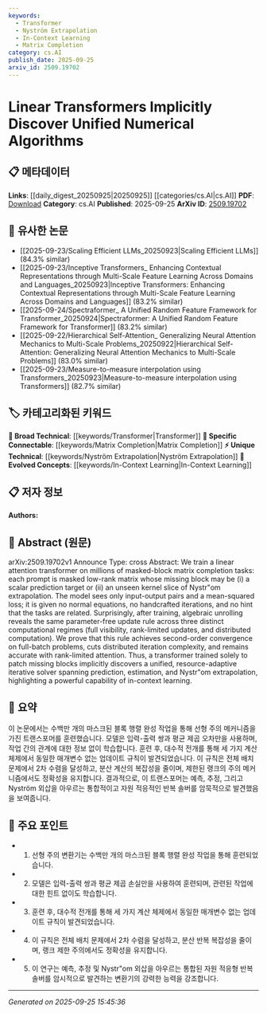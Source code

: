 ```yaml
---
keywords:
  - Transformer
  - Nyström Extrapolation
  - In-Context Learning
  - Matrix Completion
category: cs.AI
publish_date: 2025-09-25
arxiv_id: 2509.19702
---
```


<!-- KEYWORD_LINKING_METADATA:
{
  "processed_timestamp": "2025-09-25T15:45:36.695458",
  "vocabulary_version": "1.0",
  "selected_keywords": [
    "Transformer",
    "Nyström Extrapolation",
    "In-Context Learning",
    "Matrix Completion"
  ],
  "rejected_keywords": [],
  "similarity_scores": {
    "Transformer": 0.85,
    "Nyström Extrapolation": 0.7,
    "In-Context Learning": 0.82,
    "Matrix Completion": 0.77
  },
  "extraction_method": "AI_prompt_based",
  "budget_applied": true,
  "candidates_json": {
    "candidates": [
      {
        "surface": "linear attention transformer",
        "canonical": "Transformer",
        "aliases": [
          "linear transformer",
          "attention transformer"
        ],
        "category": "broad_technical",
        "rationale": "Connects to the broader concept of Transformers, a key technology in machine learning.",
        "novelty_score": 0.45,
        "connectivity_score": 0.9,
        "specificity_score": 0.6,
        "link_intent_score": 0.85
      },
      {
        "surface": "Nyström extrapolation",
        "canonical": "Nyström Extrapolation",
        "aliases": [
          "Nyström method"
        ],
        "category": "unique_technical",
        "rationale": "A specialized technique in numerical analysis, relevant for linking to computational methods.",
        "novelty_score": 0.75,
        "connectivity_score": 0.65,
        "specificity_score": 0.8,
        "link_intent_score": 0.7
      },
      {
        "surface": "in-context learning",
        "canonical": "In-Context Learning",
        "aliases": [],
        "category": "evolved_concepts",
        "rationale": "Represents a modern approach in machine learning that is gaining traction.",
        "novelty_score": 0.68,
        "connectivity_score": 0.72,
        "specificity_score": 0.78,
        "link_intent_score": 0.82
      },
      {
        "surface": "masked-block matrix completion",
        "canonical": "Matrix Completion",
        "aliases": [
          "block matrix completion"
        ],
        "category": "specific_connectable",
        "rationale": "A specific task that can be linked to broader matrix operations and algorithms.",
        "novelty_score": 0.6,
        "connectivity_score": 0.7,
        "specificity_score": 0.75,
        "link_intent_score": 0.77
      }
    ],
    "ban_list_suggestions": [
      "full visibility",
      "distributed computation",
      "rank-limited updates"
    ]
  },
  "decisions": [
    {
      "candidate_surface": "linear attention transformer",
      "resolved_canonical": "Transformer",
      "decision": "linked",
      "scores": {
        "novelty": 0.45,
        "connectivity": 0.9,
        "specificity": 0.6,
        "link_intent": 0.85
      }
    },
    {
      "candidate_surface": "Nyström extrapolation",
      "resolved_canonical": "Nyström Extrapolation",
      "decision": "linked",
      "scores": {
        "novelty": 0.75,
        "connectivity": 0.65,
        "specificity": 0.8,
        "link_intent": 0.7
      }
    },
    {
      "candidate_surface": "in-context learning",
      "resolved_canonical": "In-Context Learning",
      "decision": "linked",
      "scores": {
        "novelty": 0.68,
        "connectivity": 0.72,
        "specificity": 0.78,
        "link_intent": 0.82
      }
    },
    {
      "candidate_surface": "masked-block matrix completion",
      "resolved_canonical": "Matrix Completion",
      "decision": "linked",
      "scores": {
        "novelty": 0.6,
        "connectivity": 0.7,
        "specificity": 0.75,
        "link_intent": 0.77
      }
    }
  ]
}
-->

# Linear Transformers Implicitly Discover Unified Numerical Algorithms

## 📋 메타데이터

**Links**: [[daily_digest_20250925|20250925]] [[categories/cs.AI|cs.AI]]
**PDF**: [Download](https://arxiv.org/pdf/2509.19702.pdf)
**Category**: cs.AI
**Published**: 2025-09-25
**ArXiv ID**: [2509.19702](https://arxiv.org/abs/2509.19702)

## 🔗 유사한 논문
- [[2025-09-23/Scaling Efficient LLMs_20250923|Scaling Efficient LLMs]] (84.3% similar)
- [[2025-09-23/Inceptive Transformers_ Enhancing Contextual Representations through Multi-Scale Feature Learning Across Domains and Languages_20250923|Inceptive Transformers: Enhancing Contextual Representations through Multi-Scale Feature Learning Across Domains and Languages]] (83.2% similar)
- [[2025-09-24/Spectraformer_ A Unified Random Feature Framework for Transformer_20250924|Spectraformer: A Unified Random Feature Framework for Transformer]] (83.2% similar)
- [[2025-09-22/Hierarchical Self-Attention_ Generalizing Neural Attention Mechanics to Multi-Scale Problems_20250922|Hierarchical Self-Attention: Generalizing Neural Attention Mechanics to Multi-Scale Problems]] (83.0% similar)
- [[2025-09-23/Measure-to-measure interpolation using Transformers_20250923|Measure-to-measure interpolation using Transformers]] (82.7% similar)

## 🏷️ 카테고리화된 키워드
**🧠 Broad Technical**: [[keywords/Transformer|Transformer]]
**🔗 Specific Connectable**: [[keywords/Matrix Completion|Matrix Completion]]
**⚡ Unique Technical**: [[keywords/Nyström Extrapolation|Nyström Extrapolation]]
**🚀 Evolved Concepts**: [[keywords/In-Context Learning|In-Context Learning]]

## 📋 저자 정보

**Authors:** 

## 📄 Abstract (원문)

arXiv:2509.19702v1 Announce Type: cross 
Abstract: We train a linear attention transformer on millions of masked-block matrix completion tasks: each prompt is masked low-rank matrix whose missing block may be (i) a scalar prediction target or (ii) an unseen kernel slice of Nystr\"om extrapolation. The model sees only input-output pairs and a mean-squared loss; it is given no normal equations, no handcrafted iterations, and no hint that the tasks are related. Surprisingly, after training, algebraic unrolling reveals the same parameter-free update rule across three distinct computational regimes (full visibility, rank-limited updates, and distributed computation). We prove that this rule achieves second-order convergence on full-batch problems, cuts distributed iteration complexity, and remains accurate with rank-limited attention. Thus, a transformer trained solely to patch missing blocks implicitly discovers a unified, resource-adaptive iterative solver spanning prediction, estimation, and Nystr\"om extrapolation, highlighting a powerful capability of in-context learning.

## 📝 요약

이 논문에서는 수백만 개의 마스크된 블록 행렬 완성 작업을 통해 선형 주의 메커니즘을 가진 트랜스포머를 훈련했습니다. 모델은 입력-출력 쌍과 평균 제곱 오차만을 사용하며, 작업 간의 관계에 대한 정보 없이 학습합니다. 훈련 후, 대수적 전개를 통해 세 가지 계산 체제에서 동일한 매개변수 없는 업데이트 규칙이 발견되었습니다. 이 규칙은 전체 배치 문제에서 2차 수렴을 달성하고, 분산 계산의 복잡성을 줄이며, 제한된 랭크의 주의 메커니즘에서도 정확성을 유지합니다. 결과적으로, 이 트랜스포머는 예측, 추정, 그리고 Nyström 외삽을 아우르는 통합적이고 자원 적응적인 반복 솔버를 암묵적으로 발견했음을 보여줍니다.

## 🎯 주요 포인트

- 1. 선형 주의 변환기는 수백만 개의 마스크된 블록 행렬 완성 작업을 통해 훈련되었습니다.
- 2. 모델은 입력-출력 쌍과 평균 제곱 손실만을 사용하여 훈련되며, 관련된 작업에 대한 힌트 없이도 학습합니다.
- 3. 훈련 후, 대수적 전개를 통해 세 가지 계산 체제에서 동일한 매개변수 없는 업데이트 규칙이 발견되었습니다.
- 4. 이 규칙은 전체 배치 문제에서 2차 수렴을 달성하고, 분산 반복 복잡성을 줄이며, 랭크 제한 주의에서도 정확성을 유지합니다.
- 5. 이 연구는 예측, 추정 및 Nystr\"om 외삽을 아우르는 통합된 자원 적응형 반복 솔버를 암시적으로 발견하는 변환기의 강력한 능력을 강조합니다.


---

*Generated on 2025-09-25 15:45:36*